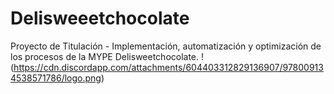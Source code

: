 # Delisweeetchocolate
Proyecto de Titulación - Implementación, automatización y optimización de los procesos de la MYPE Delisweetchocolate.
!(https://cdn.discordapp.com/attachments/604403312829136907/978009134538571786/logo.png)
